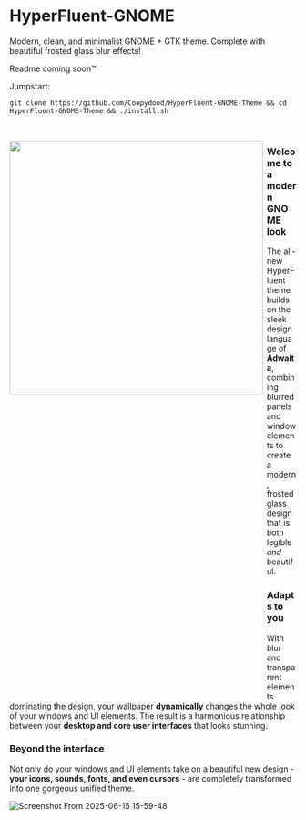 # HyperFluent-GNOME
Modern, clean, and minimalist GNOME + GTK theme. Complete with beautiful frosted glass blur effects! 

Readme coming soon™

Jumpstart:
```
git clone https://github.com/Coopydood/HyperFluent-GNOME-Theme && cd HyperFluent-GNOME-Theme && ./install.sh
```

<br>

<img align="left" width="445" src="https://github.com/user-attachments/assets/029b3c16-a1f7-49c6-b1e5-c48a54f4e1bf"><img align="left" src="https://github.com/Coopydood/ultimate-macOS-KVM/assets/39441479/8f69f9b9-cf23-4e8b-adf3-95862a23e2ba" height=980 width=1 />

### Welcome to a modern GNOME look

The all-new HyperFluent theme builds on the sleek design language of **Adwaita**, combining blurred panels and window elements to create a modern, frosted glass design that is both legible _and_ beautiful.
<br>

### Adapts to you

With blur and transparent elements dominating the design, your wallpaper **dynamically** changes the whole look of your windows and UI elements. The result is a harmonious relationship between your **desktop and core user interfaces** that looks stunning.
<br>

### Beyond the interface

Not only do your windows and UI elements take on a beautiful new design - **your icons, sounds, fonts, and even cursors** - are completely transformed into one gorgeous unified theme.
<br>

![Screenshot From 2025-06-15 15-59-48](https://github.com/user-attachments/assets/0e0ac985-0959-4d31-8a9d-f714e05fceeb)


